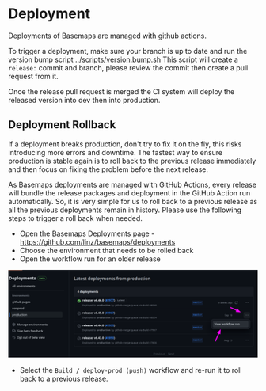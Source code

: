 # Deployment

Deployments of Basemaps are managed with github actions.

To trigger a deployment, make sure your branch is up to date and run the version bump script [../scripts/version.bump.sh](../scripts/version.bump.sh)
This script will create a `release:` commit and branch, please review the commit then create a pull request from it.

Once the release pull request is merged the CI system will deploy the released version into dev then into production.

## Deployment Rollback

If a deployment breaks production, don't try to fix it on the fly, this risks introducing more errors and downtime. The fastest way to ensure production is stable again is to roll back to the previous release immediately and then focus on fixing the problem before the next release.

As Basemaps deployments are managed with GitHub Actions, every release will bundle the release packages and deployment in the GitHub Action run automatically. So, it is very simple for us to roll back to a previous release as all the previous deployments remain in history. Please use the following steps to trigger a roll back when needed.

- Open the Basemaps Deployments page - https://github.com/linz/basemaps/deployments
- Choose the environment that needs to be rolled back
- Open the workflow run for an older release

![Workflow runs for older releases](./static/workflow-run.png)

- Select the `Build / deploy-prod (push)` workflow and re-run it to roll back to a previous release.
